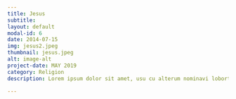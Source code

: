 ```yaml
---
title: Jesus
subtitle:
layout: default
modal-id: 6
date: 2014-07-15
img: jesus2.jpeg
thumbnail: jesus.jpeg
alt: image-alt
project-date: MAY 2019
category: Religion
description: Lorem ipsum dolor sit amet, usu cu alterum nominavi lobortis. At duo novum diceret. Tantas apeirian vix et, usu sanctus postulant inciderint ut, populo diceret necessitatibus in vim. Cu eum dicam feugiat noluisse.

---
```

